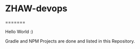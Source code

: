 # ZHAW-devops
=======

Hello World :)

Gradle and NPM Projects are done and listed in this Repository.